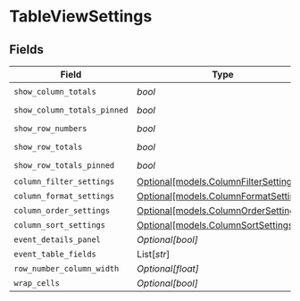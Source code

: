 # TableViewSettings


## Fields

| Field                                                                      | Type                                                                       | Required                                                                   | Description                                                                |
| -------------------------------------------------------------------------- | -------------------------------------------------------------------------- | -------------------------------------------------------------------------- | -------------------------------------------------------------------------- |
| `show_column_totals`                                                       | *bool*                                                                     | :heavy_check_mark:                                                         | N/A                                                                        |
| `show_column_totals_pinned`                                                | *bool*                                                                     | :heavy_check_mark:                                                         | N/A                                                                        |
| `show_row_numbers`                                                         | *bool*                                                                     | :heavy_check_mark:                                                         | N/A                                                                        |
| `show_row_totals`                                                          | *bool*                                                                     | :heavy_check_mark:                                                         | N/A                                                                        |
| `show_row_totals_pinned`                                                   | *bool*                                                                     | :heavy_check_mark:                                                         | N/A                                                                        |
| `column_filter_settings`                                                   | [Optional[models.ColumnFilterSettings]](../models/columnfiltersettings.md) | :heavy_minus_sign:                                                         | N/A                                                                        |
| `column_format_settings`                                                   | [Optional[models.ColumnFormatSettings]](../models/columnformatsettings.md) | :heavy_minus_sign:                                                         | N/A                                                                        |
| `column_order_settings`                                                    | [Optional[models.ColumnOrderSettings]](../models/columnordersettings.md)   | :heavy_minus_sign:                                                         | N/A                                                                        |
| `column_sort_settings`                                                     | [Optional[models.ColumnSortSettings]](../models/columnsortsettings.md)     | :heavy_minus_sign:                                                         | N/A                                                                        |
| `event_details_panel`                                                      | *Optional[bool]*                                                           | :heavy_minus_sign:                                                         | N/A                                                                        |
| `event_table_fields`                                                       | List[*str*]                                                                | :heavy_minus_sign:                                                         | N/A                                                                        |
| `row_number_column_width`                                                  | *Optional[float]*                                                          | :heavy_minus_sign:                                                         | N/A                                                                        |
| `wrap_cells`                                                               | *Optional[bool]*                                                           | :heavy_minus_sign:                                                         | N/A                                                                        |